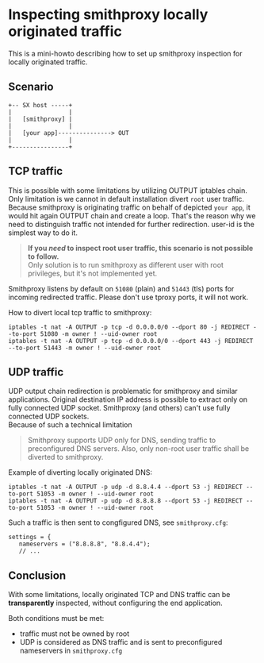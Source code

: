 # Inspecting smithproxy locally originated traffic

This is a mini-howto describing how to set up smithproxy inspection for locally originated traffic.  

## Scenario

```
+-- SX host -----+  
|                |  
|   [smithproxy] |  
|                |  
|   [your app]---------------> OUT    
|                |  
+----------------+  
```

## TCP traffic

This is possible with some limitations by utilizing OUTPUT iptables chain. Only limitation is  we cannot in default 
installation divert `root` user traffic.  
Because smithproxy is originating traffic on behalf of depicted `your app`, it would hit again OUTPUT chain and create
a loop.  That's the reason why we need to distinguish traffic not intended for further redirection. user-id is the 
simplest way to do it.  
> **If you *need* to inspect root user traffic, this scenario is not possible to follow.**   
>  Only solution is to run smithproxy as different user with root privileges, but it's not implemented yet.     

Smithproxy listens by default on `51080` (plain) and `51443` (tls) ports for incoming redirected traffic. Please don't 
use tproxy ports, it will not work.  

How to divert local tcp traffic to smithproxy:  
  
``` 
iptables -t nat -A OUTPUT -p tcp -d 0.0.0.0/0 --dport 80 -j REDIRECT --to-port 51080 -m owner ! --uid-owner root 
iptables -t nat -A OUTPUT -p tcp -d 0.0.0.0/0 --dport 443 -j REDIRECT --to-port 51443 -m owner ! --uid-owner root
```


## UDP traffic

UDP output chain redirection is problematic for smithproxy and similar applications. Original destination IP address is 
possible to extract only on fully connected UDP socket. Smithproxy (and others) can't use fully connected UDP sockets.  
Because of such a technical limitation
> Smithproxy supports UDP only for DNS, sending traffic to preconfigured DNS servers. Also, only non-root user 
> traffic shall be diverted to smithproxy.
    

Example of diverting locally originated DNS: 
```     
iptables -t nat -A OUTPUT -p udp -d 8.8.4.4 --dport 53 -j REDIRECT --to-port 51053 -m owner ! --uid-owner root                        
iptables -t nat -A OUTPUT -p udp -d 8.8.8.8 --dport 53 -j REDIRECT --to-port 51053 -m owner ! --uid-owner root   
```

Such a traffic is then sent to congfigured DNS, see `smithproxy.cfg`:
```
settings = {
   nameservers = ("8.8.8.8", "8.8.4.4");
   // ... 
```


## Conclusion

With some limitations, locally originated TCP and DNS traffic can be **transparently** inspected, without configuring 
the end application. 

Both conditions must be met:

* traffic must not be owned by root
* UDP is considered as DNS traffic and is sent to preconfigured nameservers in `smithproxy.cfg` 



